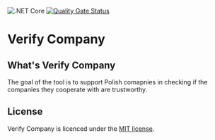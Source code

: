 ![.NET Core](https://github.com/sylwia-it/VerifyCompany/workflows/.NET%20Core/badge.svg?event=push)
[![Quality Gate Status](https://sonarcloud.io/api/project_badges/measure?project=sylwia-it_VerifyCompany&metric=alert_status)](https://sonarcloud.io/dashboard?id=sylwia-it_VerifyCompany)

# Verify Company

## What's Verify Company
The goal of the tool is to support Polish comapnies in checking if the companies they cooperate with are trustworthy.

## License
Verify Company is licenced under the [MIT license](license).
